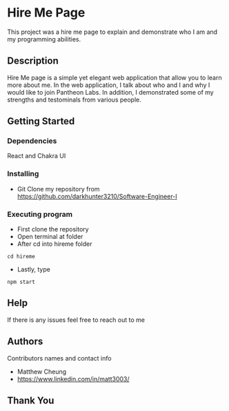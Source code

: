 # Hire Me Page

This project was a hire me page to explain and demonstrate who I am and my programming abilities.

## Description

Hire Me page is a simple yet elegant web application that allow you to learn more about me. In the web application, I talk about who and I and why I would like to join Pantheon Labs. In addition, I demonstrated some of my strengths and testominals from various people. 

## Getting Started

### Dependencies

React and Chakra UI

### Installing

* Git Clone my repository from https://github.com/darkhunter3210/Software-Engineer-I

### Executing program

* First clone the repository
* Open terminal at folder
* After cd into hireme folder
```
cd hireme
```
* Lastly, type 
```
npm start
```

## Help

If there is any issues feel free to reach out to me


## Authors

Contributors names and contact info

* Matthew Cheung
* https://www.linkedin.com/in/matt3003/

## Thank You
